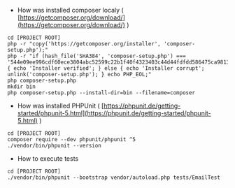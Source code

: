 - How was installed composer localy ( [https://getcomposer.org/download/](https://getcomposer.org/download/) )

```
cd [PROJECT ROOT]
php -r "copy('https://getcomposer.org/installer', 'composer-setup.php');"
php -r "if (hash_file('SHA384', 'composer-setup.php') === '544e09ee996cdf60ece3804abc52599c22b1f40f4323403c44d44fdfdd586475ca9813a858088ffbc1f233e9b180f061') { echo 'Installer verified'; } else { echo 'Installer corrupt'; unlink('composer-setup.php'); } echo PHP_EOL;"
php composer-setup.php
mkdir bin
php composer-setup.php --install-dir=bin --filename=composer
```

- How was installed PHPUnit ( [https://phpunit.de/getting-started/phpunit-5.html](https://phpunit.de/getting-started/phpunit-5.html) )

```
cd [PROJECT ROOT]
composer require --dev phpunit/phpunit ^5
./vendor/bin/phpunit --version
```

- How to execute tests

```
cd [PROJECT ROOT]
./vendor/bin/phpunit --bootstrap vendor/autoload.php tests/EmailTest
```






